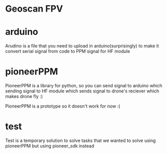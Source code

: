 # Geoscan FPV

# arduino
  
  Arudino is a file that you need to upload in arduino(surprisingly) to make it convert serial signal from code to PPM signal for HF module

# pioneerPPM
  
  PioneerPPM is a library for python, so you can send signal to arduino which sending signal to HF module which sends signal to drone's reciever which makes drone fly :)
  
  PioneerPPM is a prototype so it doesn't work for now :(

# test
  
  Test is a temporary solution to solve tasks that we wanted to solve using pioneerPPM but using pioneer_sdk instead
  
  
